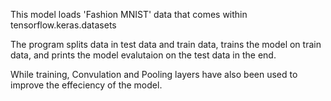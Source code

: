 This model loads 'Fashion MNIST' data that comes within tensorflow.keras.datasets

The program splits data in test data and train data, trains the model on train data, and prints the model evalutaion on the test data in the end.

While training, Convulation and Pooling layers have also been used to improve the effeciency of the model.